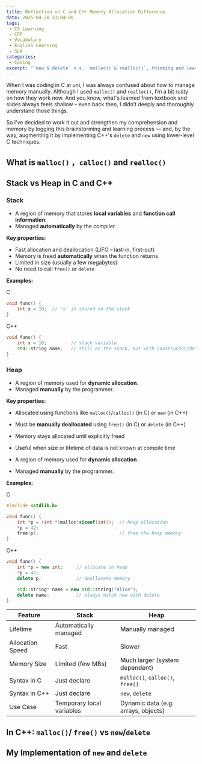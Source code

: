 ```yaml
---
title: Reflection on C and C++ Memory Allocation Difference
date: 2025-04-20 23:04:00
tags:
 - CS Learning
 - CPP
 - Vocabulary
 - English Learning
 - SLA
categories:
 - Coding
excerpt: "`new`&`delete` v.s. `malloc()`&`realloc()`, thinking and learning from the underlying implementation of C++ memory allocation."
---
```


When I was coding in C at uni,  I was always confused about how to manage memory manually. Although I used `malloc()` and `realloc()`, I’m a bit rusty on how they work now. And you know, what's learned from textbook and slides always feels shallow  – even back then, I didn’t deeply and thoroughly understand those things.

So I’ve decided to work it out and strengthen my comprehension and memory by logging this brainstorming and learning process — and, by the way, augmenting it by implementing C++'s `delete` and `new` using lower-level C techniques.

## What is `malloc()` ，`calloc()` and `realloc()`



## Stack vs Heap in C and C++

### Stack

- A region of memory that stores **local variables** and **function call information**.
- Managed **automatically** by the compiler.

**Key properties:**

- Fast allocation and deallocation (LIFO – last-in, first-out)
- Memory is freed **automatically** when the function returns
- Limited in size (usually a few megabytes)
- No need to call `free()` or `delete`

**Examples:**

C

```cpp
void func() {
    int x = 10;  // 'x' is stored on the stack
}
```

C++

``` cpp
void func() {
    int x = 10;         // stack variable
    std::string name;   // still on the stack, but with constructor/destructor
}
```

### Heap

- A region of memory used for **dynamic allocation**.
- Managed **manually** by the programmer.

**Key properties:**

- Allocated using functions like `malloc()`/`calloc()` (in C) or `new` (in C++)
- Must be **manually deallocated** using `free()` (in C) or `delete` (in C++)
- Memory stays allocated until explicitly freed
- Useful when size or lifetime of data is not known at compile time

- A region of memory used for **dynamic allocation**.
- Managed **manually** by the programmer.

**Examples:**

C

```c
#include <stdlib.h>

void func() {
    int *p = (int *)malloc(sizeof(int));  // heap allocation
    *p = 42;
    free(p);                              // free the heap memory
}
```

C++

```c++
void func() {
    int *p = new int;     // allocate on heap
    *p = 42;
    delete p;             // deallocate memory

    std::string* name = new std::string("Alice");
    delete name;          // always match new with delete
}
```

| Feature          | Stack                     | Heap                                |
| ---------------- | ------------------------- | ----------------------------------- |
| Lifetime         | Automatically managed     | Manually managed                    |
| Allocation Speed | Fast                      | Slower                              |
| Memory Size      | Limited (few MBs)         | Much larger (system dependent)      |
| Syntax in C      | Just declare              | `malloc()`, `calloc()`, `free()`    |
| Syntax in C++    | Just declare              | `new`, `delete`                     |
| Use Case         | Temporary local variables | Dynamic data (e.g. arrays, objects) |

## In C++: `malloc()`/ `free()` vs `new`/`delete`



## My Implementation of `new` and `delete`



## 
